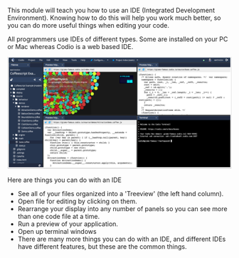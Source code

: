 This module will teach you how to use an IDE (Integrated Development Environment). Knowing how to do this will help you work much better, so you can do more useful things when editing your code.

All programmers use IDEs of different types. Some are installed on your PC or Mac whereas Codio is a web based IDE.

![](.guides/img/ide.png)

Here are things you can do with an IDE

- See all of your files organized into a 'Treeview' (the left hand column).
- Open file for editing by clicking on them.
- Rearrange your display into any number of panels so you can see more than one code file at a time.
- Run a preview of your application.
- Open up terminal windows
- There are many more things you can do with an IDE, and different IDEs have different features, but these are the common things.

